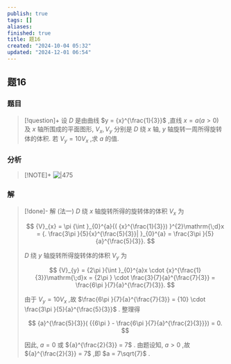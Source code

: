```yaml
---
publish: true
tags: []
aliases: 
finished: true
title: 题16
created: "2024-10-04 05:32"
updated: "2024-12-01 06:54"
---
```

## 题16
### 题目
> [!question]+
> 设 $D$ 是由曲线 $y = {x}^{\frac{1}{3}}$ ,直线 $x = a( {a > 0})$ 及 $x$ 轴所围成的平面图形, ${V}_{x},{V}_{y}$ 分别是 $D$ 绕 $x$ 轴, $y$ 轴旋转一周所得旋转体的体积. 若 ${V}_{y} = {10}{V}_{x}$ ,求 $a$ 的值.
### 分析
> [!NOTE]+
> ![|475](https://img.hwenyi.live/202411101220852.webp)
### 解
> [!done]-
> 解 (法一) $D$ 绕 $x$ 轴旋转所得的旋转体的体积 ${V}_{x}$ 为
> 
> $$
> {V}_{x} = \pi {\int }_{0}^{a}{( {x}^{\frac{1}{3}}) }^{2}\mathrm{\;d}x = {. \frac{3\pi }{5}{x}^{\frac{5}{3}}| }_{0}^{a} = \frac{3\pi }{5}{a}^{\frac{5}{3}}.
> $$
> 
> $D$ 绕 $y$ 轴旋转所得旋转体的体积 ${V}_{y}$ 为
> 
> $$
> {V}_{y} = {2\pi }{\int }_{0}^{a}x \cdot  {x}^{\frac{1}{3}}\mathrm{\;d}x = {2\pi } \cdot  \frac{3}{7}{a}^{\frac{7}{3}} = \frac{6\pi }{7}{a}^{\frac{7}{3}}.
> $$
> 
> 由于 ${V}_{y} = {10}{V}_{x}$ ,故 $\frac{6\pi }{7}{a}^{\frac{7}{3}} = {10} \cdot  \frac{3\pi }{5}{a}^{\frac{5}{3}}$ . 整理得
> 
> $$
> {a}^{\frac{5}{3}}( {{6\pi } - \frac{6\pi }{7}{a}^{\frac{2}{3}}})  = 0.
> $$
> 
> 因此, $a = 0$ 或 ${a}^{\frac{2}{3}} = 7$ . 由题设知, $a > 0$ ,故 ${a}^{\frac{2}{3}} = 7$ ,即 $a = 7\sqrt{7}$ .